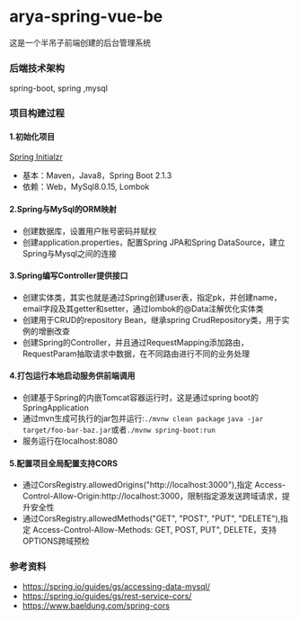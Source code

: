 # arya-spring-vue-be
这是一个半吊子前端创建的后台管理系统

### 后端技术架构
spring-boot, spring ,mysql

### 项目构建过程
#### 1.初始化项目

[Spring Initialzr](https://start.spring.io/) 

- 基本：Maven，Java8，Spring Boot 2.1.3
- 依赖：Web，MySql8.0.15, Lombok

#### 2.Spring与MySql的ORM映射
- 创建数据库，设置用户账号密码并赋权
- 创建application.properties，配置Spring JPA和Spring DataSource，建立Spring与Mysql之间的连接

#### 3.Spring编写Controller提供接口
- 创建实体类，其实也就是通过Spring创建user表，指定pk，并创建name，email字段及其getter和setter，通过lombok的@Data注解优化实体类
- 创建用于CRUD的repository Bean，继承spring CrudRepository类，用于实例的增删改查
- 创建Spring的Controller，并且通过RequestMapping添加路由，RequestParam抽取请求中数据，在不同路由进行不同的业务处理

#### 4.打包运行本地启动服务供前端调用
- 创建基于Spring的内嵌Tomcat容器运行时，这是通过spring boot的SpringApplication
- 通过mvn生成可执行的jar包并运行:`./mvnw clean package` `java -jar target/foo-bar-baz.jar`或者`./mvnw spring-boot:run`
- 服务运行在localhost:8080

#### 5.配置项目全局配置支持CORS
- 通过CorsRegistry.allowedOrigins("http://localhost:3000"),指定 Access-Control-Allow-Origin:http://localhost:3000，限制指定源发送跨域请求，提升安全性
- 通过CorsRegistry.allowedMethods("GET", "POST", "PUT", "DELETE"),指定 Access-Control-Allow-Methods: GET, POST, PUT", DELETE，支持OPTIONS跨域预检


### 参考资料
- https://spring.io/guides/gs/accessing-data-mysql/
- https://spring.io/guides/gs/rest-service-cors/
- https://www.baeldung.com/spring-cors